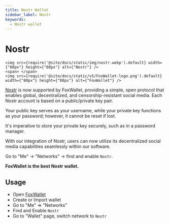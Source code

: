 ```yaml
---
title: Nostr Wallet
sidebar_label: Nostr
keywords:
  - Nostr wallet
---
```


# Nostr

```mdx-code-block
<img src={require('@site/docs/static/img/nostr.webp').default} width={"80px"} height={"80px"} alt={"Nostr"} />
<span> </span>
<img src={require('@site/docs/static/v5/FoxWallet-logo.png').default} width={"80px"} height={"80px"} alt={"FoxWallet"} />
```

[Nostr](https://nostr.com/) is now supported by FoxWallet, providing a simple, open protocol that enables global, decentralized, and censorship-resistant social media. Each Nostr account is based on a public/private key pair.   

Your public key serves as your username, while your private key functions as your password; however, it cannot be reset if lost.  

It's imperative to store your private key securely, such as in a password manager.   

With our integration of Nostr, users can now utilize its decentralized social media capabilities seamlessly within our software.

Go to "Me" -> "Networks" -> find and enable `Nostr`.

**FoxWallet is the best Nostr wallet.**

## Usage
* Open [FoxWallet](https://foxwallet.com/download)
* Create or Import wallet
* Go to "Me" => "Networks"
* Find and Enable `Nostr` 
* Go to "Wallet" page, switch network to `Nostr`



